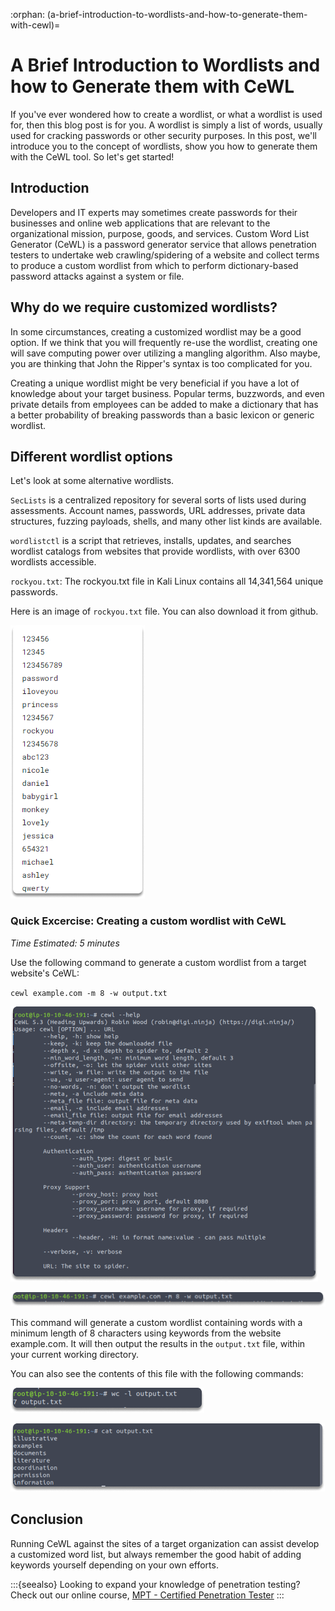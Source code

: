 :orphan:
(a-brief-introduction-to-wordlists-and-how-to-generate-them-with-cewl)=

# A Brief Introduction to Wordlists and how to Generate them with CeWL

If you've ever wondered how to create a wordlist, or what a wordlist is used for, then this blog post is for you. A wordlist is simply a list of words, usually used for cracking passwords or other security purposes. In this post, we'll introduce you to the concept of wordlists, show you how to generate them with the CeWL tool. So let's get started! 

## Introduction

Developers and IT experts may sometimes create passwords for their businesses and online web applications that are relevant to the organizational mission, purpose, goods, and services. Custom Word List Generator (CeWL) is a password generator service that allows penetration testers to undertake web crawling/spidering of a website and collect terms to produce a custom wordlist from which to perform dictionary-based password attacks against a system or file.

## Why do we require customized wordlists?

In some circumstances, creating a customized wordlist may be a good option. If we think that you will frequently re-use the wordlist, creating one will save computing power over utilizing a mangling algorithm. Also maybe, you are thinking that John the Ripper's syntax is too complicated for you.

Creating a unique wordlist might be very beneficial if you have a lot of knowledge about your target business. Popular terms, buzzwords, and even private details from employees can be added to make a dictionary that has a better probability of breaking passwords than a basic lexicon or generic wordlist.

## Different wordlist options

Let's look at some alternative wordlists.

`SecLists` is a centralized repository for several sorts of lists used during assessments. Account names, passwords, URL addresses, private data structures, fuzzing payloads, shells, and many other list kinds are available.

`wordlistctl` is a script that retrieves, installs, updates, and searches wordlist catalogs from websites that provide wordlists, with over 6300 wordlists accessible.

`rockyou.txt`: The rockyou.txt file in Kali Linux contains all 14,341,564 unique passwords.

Here is an image of `rockyou.txt` file. You can also download it from github.

![wordlists cewl](images/wordlists-5.png)

### Quick Excercise: Creating a custom wordlist with CeWL

_Time Estimated: 5 minutes_

Use the following command to generate a custom wordlist from a target website's CeWL:

`cewl example.com -m 8 -w output.txt`

![wordlists cewl](images/wordlists-1.png)

![wordlists cewl](images/wordlists-2.png)

This command will generate a custom wordlist containing words with a minimum length of 8 characters using keywords from the website example.com. It will then output the results in the `output.txt` file, within your current working directory.

You can also see the contents of this file with the following commands:

![wordlists cewl](images/wordlists-3.png)

![wordlists cewl](images/wordlists-4.png)

## Conclusion

Running CeWL against the sites of a target organization can assist develop a customized word list, but always remember the good habit of adding keywords yourself depending on your own efforts.

:::{seealso}
Looking to expand your knowledge of penetration testing? Check out our online course, [MPT - Certified Penetration Tester](https://www.mosse-institute.com/certifications/mpt-certified-penetration-tester.html)
:::
